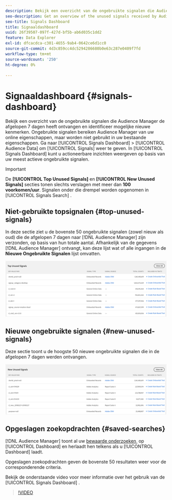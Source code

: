 ```yaml
---
description: Bekijk een overzicht van de ongebruikte signalen die Audience Manager de afgelopen 7 dagen heeft ontvangen en identificeer mogelijke nieuwe kenmerken. Ongebruikte signalen bereiken Audience Manager van uw online eigenschappen, maar worden niet gebruikt in uw bestaande eigenschappen. Ga naar Poortgegevens > Signalen om het dashboard Signalen weer te geven. Het Signals Dashboard toont u actionable inzichten die op uw actiefste ongebruikte signalen worden gebaseerd.
seo-description: Get an overview of the unused signals received by Audience Manager in the past 7 days and identify potential new traits. Unused signals reach Audience Manager from your online properties, but are not used in any of your existing traits. To view the Signals Dashboard, go to Audience Data > Signals. The Signals Dashboard shows you actionable insights based on your most active unused signals.
seo-title: Signals Dashboard
title: Signaaldashboard
uuid: 26f39507-097f-427d-bf5b-ab6d035c1dd2
feature: Data Explorer
exl-id: dfcacdca-c301-4655-9ab4-0642ce6d1cc0
source-git-commit: 4d3c859cc4dc5294286680b0e63c287e0409f7fd
workflow-type: tm+mt
source-wordcount: '250'
ht-degree: 0%

---
```


# Signaaldashboard {#signals-dashboard}

Bekijk een overzicht van de ongebruikte signalen die Audience Manager de afgelopen 7 dagen heeft ontvangen en identificeer mogelijke nieuwe kenmerken. Ongebruikte signalen bereiken Audience Manager van uw online eigenschappen, maar worden niet gebruikt in uw bestaande eigenschappen. Ga naar [!UICONTROL Signals Dashboard] > [!UICONTROL Audience Data] om [!UICONTROL Signals] weer te geven. In [!UICONTROL Signals Dashboard] kunt u actioneerbare inzichten weergeven op basis van uw meest actieve ongebruikte signalen.

>[!IMPORTANT]
>
>De **[!UICONTROL Top Unused Signals]** en **[!UICONTROL New Unused Signals]** secties tonen slechts verslagen met meer dan **100 voorkomen/uur**. Signalen onder die drempel worden opgenomen in [!UICONTROL Signals Search] .

## Niet-gebruikte topsignalen {#top-unused-signals}

In deze sectie ziet u de bovenste 50 ongebruikte signalen (zowel nieuw als oud) die de afgelopen 7 dagen naar [!DNL Audience Manager] zijn verzonden, op basis van hun totale aantal. Afhankelijk van de gegevens [!DNL Audience Manager] ontvangt, kan deze lijst wat of alle ingangen in de **Nieuwe Ongebruikte Signalen** lijst omvatten.

![](assets/signals-top-unused.png)

## Nieuwe ongebruikte signalen {#new-unused-signals}

Deze sectie toont u de hoogste 50 nieuwe ongebruikte signalen die in de afgelopen 7 dagen werden ontvangen.

![](assets/signals-new-unused.png)

## Opgeslagen zoekopdrachten {#saved-searches}

[!DNL Audience Manager] toont al uw [&#x200B; bewaarde onderzoeken &#x200B;](../../features/data-explorer/data-explorer-signals-search/data-explorer-save-search.md) op [!UICONTROL Dashboard] en herlaadt hen telkens als u [!UICONTROL Dashboard] laadt.

Opgeslagen zoekopdrachten geven de bovenste 50 resultaten weer voor de corresponderende criteria.

Bekijk de onderstaande video voor meer informatie over het gebruik van de [!UICONTROL Signals Dashboard] .
>[!VIDEO](https://video.tv.adobe.com/v/25151/)
